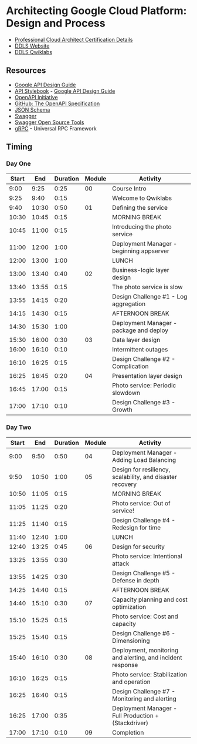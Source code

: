 # Architecting Google Cloud Platform: Design and Process

* [Professional Cloud Architect Certification Details](https://cloud.google.com/certification/cloud-architect)
* [DDLS Website](https://www.ddls.com.au/courses/google/cloud/architecting-with-google-cloud-platform-design-and-process/)
* [DDLS Qwiklabs](https://ddls.qwiklabs.com)

## Resources

* [Google API Design Guide](https://cloud.google.com/apis/design)
* [API Stylebook](http://apistylebook.com/) - [Google API Design Guide](http://apistylebook.com/design/guidelines/google-api-design-guide)
* [OpenAPI Initiative](https://www.openapis.org/)
* [GitHub: The OpenAPI Specification](https://github.com/OAI/OpenAPI-Specification)
* [JSON Schema](https://json-schema.org/)
* [Swagger](https://swagger.io/)
* [Swagger Open Source Tools](https://swagger.io/tools/open-source/)
* [gRPC](https://grpc.io/) - Universal RPC Framework

## Timing

### Day One

|Start|End|Duration|Module|Activity|
|-----|---|--------|------|--------|
|9:00|9:25|0:25|00|Course Intro|
|9:25|9:40|0:15||Welcome to Qwiklabs|
|9:40|10:30|0:50|01|Defining the service|
|10:30|10:45|0:15||MORNING BREAK|
|10:45|11:00|0:15||Introducing the photo service|
|11:00|12:00|1:00||Deployment Manager - beginning appserver|
|12:00|13:00|1:00||LUNCH|
|13:00|13:40|0:40|02|Business-logic layer design|
|13:40|13:55|0:15||The photo service is slow|
|13:55|14:15|0:20||Design Challenge #1 - Log aggregation|
|14:15|14:30|0:15||AFTERNOON BREAK|
|14:30|15:30|1:00||Deployment Manager - package and deploy|
|15:30|16:00|0:30|03|Data layer design|
|16:00|16:10|0:10||Intermittent outages|
|16:10|16:25|0:15||Design Challenge #2 - Complication|
|16:25|16:45|0:20|04|Presentation layer design|
|16:45|17:00|0:15||Photo service: Periodic slowdown|
|17:00|17:10|0:10||Design Challenge #3 - Growth|

### Day Two

|Start|End|Duration|Module|Activity|
|-----|---|--------|------|--------|
|9:00|9:50|0:50|04|Deployment Manager - Adding Load Balancing|
|9:50|10:50|1:00|05|Design for resiliency, scalability, and disaster recovery|
|10:50|11:05|0:15||MORNING BREAK|
|11:05|11:25|0:20||Photo service: Out of service!|
|11:25|11:40|0:15||Design Challenge #4 - Redesign for time|
|11:40|12:40|1:00||LUNCH|
|12:40|13:25|0:45|06|Design for security|
|13:25|13:55|0:30||Photo service: Intentional attack|
|13:55|14:25|0:30||Design Challenge #5 - Defense in depth|
|14:25|14:40|0:15||AFTERNOON BREAK|
|14:40|15:10|0:30|07|Capacity planning and cost optimization|
|15:10|15:25|0:15||Photo service: Cost and capacity|
|15:25|15:40|0:15||Design Challenge #6 - Dimensioning|
|15:40|16:10|0:30|08|Deployment, monitoring and alerting, and incident response|
|16:10|16:25|0:15||Photo service: Stabilization and operation|
|16:25|16:40|0:15||Design Challenge #7 - Monitoring and alerting|
|16:25|17:00|0:35||Deployment Manager - Full Production + (Stackdriver)|
|17:00|17:10|0:10|09|Completion|

